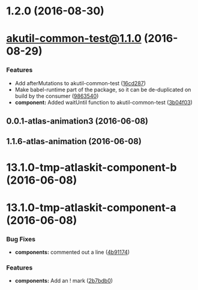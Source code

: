 <a name="1.2.0"></a>
# 1.2.0 (2016-08-30)



<a name="akutil-common-test@1.1.0"></a>
# akutil-common-test@1.1.0 (2016-08-29)


### Features

* Add afterMutations to akutil-common-test ([16cd287](https://bitbucket.org/atlassian/atlaskit/commits/16cd287))
* Make babel-runtime part of the package, so it can be de-duplicated on build by the consumer ([9863540](https://bitbucket.org/atlassian/atlaskit/commits/9863540))
* **component:** Added waitUntil function to akutil-common-test ([3b04f03](https://bitbucket.org/atlassian/atlaskit/commits/3b04f03))



<a name="0.0.1-atlas-animation3"></a>
## 0.0.1-atlas-animation3 (2016-06-08)



<a name="1.1.6-atlas-animation"></a>
## 1.1.6-atlas-animation (2016-06-08)



<a name="13.1.0-tmp-atlaskit-component-b"></a>
# 13.1.0-tmp-atlaskit-component-b (2016-06-08)



<a name="13.1.0-tmp-atlaskit-component-a"></a>
# 13.1.0-tmp-atlaskit-component-a (2016-06-08)


### Bug Fixes

* **components:** commented out a line ([4b91174](https://bitbucket.org/atlassian/atlaskit/commits/4b91174))


### Features

* **components:** Add an ! mark ([2b7bdb0](https://bitbucket.org/atlassian/atlaskit/commits/2b7bdb0))




